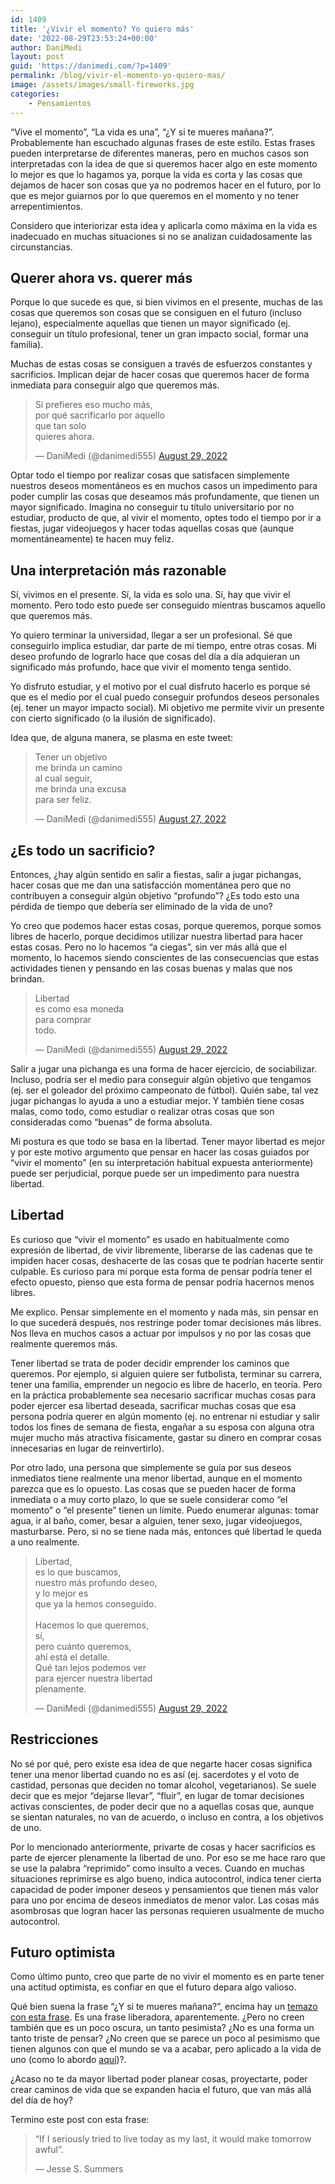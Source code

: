 ```yaml
---
id: 1409
title: '¿Vivir el momento? Yo quiero más'
date: '2022-08-29T23:53:24+00:00'
author: DaniMedi
layout: post
guid: 'https://danimedi.com/?p=1409'
permalink: /blog/vivir-el-momento-yo-quiero-mas/
image: /assets/images/small-fireworks.jpg
categories:
    - Pensamientos
---
```


“Vive el momento”, “La vida es una”, “¿Y si te mueres mañana?”. Probablemente han escuchado algunas frases de este estilo. Estas frases pueden interpretarse de diferentes maneras, pero en muchos casos son interpretadas con la idea de que si queremos hacer algo en este momento lo mejor es que lo hagamos ya, porque la vida es corta y las cosas que dejamos de hacer son cosas que ya no podremos hacer en el futuro, por lo que es mejor guiarnos por lo que queremos en el momento y no tener arrepentimientos.

Considero que interiorizar esta idea y aplicarla como máxima en la vida es inadecuado en muchas situaciones si no se analizan cuidadosamente las circunstancias.

## Querer ahora vs. querer más

Porque lo que sucede es que, si bien vivimos en el presente, muchas de las cosas que queremos son cosas que se consiguen en el futuro (incluso lejano), especialmente aquellas que tienen un mayor significado (ej. conseguir un título profesional, tener un gran impacto social, formar una familia).

Muchas de estas cosas se consiguen a través de esfuerzos constantes y sacrificios. Implican dejar de hacer cosas que queremos hacer de forma inmediata para conseguir algo que queremos más.

<blockquote class="twitter-tweet"><p lang="es" dir="ltr">Si prefieres eso mucho más,<br>por qué sacrificarlo por aquello<br>que tan solo<br>quieres ahora.</p>&mdash; DaniMedi (@danimedi555) <a href="https://twitter.com/danimedi555/status/1564047428289978368?ref_src=twsrc%5Etfw">August 29, 2022</a></blockquote> <script async src="https://platform.twitter.com/widgets.js" charset="utf-8"></script>

Optar todo el tiempo por realizar cosas que satisfacen simplemente nuestros deseos momentáneos es en muchos casos un impedimento para poder cumplir las cosas que deseamos más profundamente, que tienen un mayor significado. Imagina no conseguir tu título universitario por no estudiar, producto de que, al vivir el momento, optes todo el tiempo por ir a fiestas, jugar videojuegos y hacer todas aquellas cosas que (aunque momentáneamente) te hacen muy feliz.

## Una interpretación más razonable

Sí, vivimos en el presente. Sí, la vida es solo una. Sí, hay que vivir el momento. Pero todo esto puede ser conseguido mientras buscamos aquello que queremos más.

Yo quiero terminar la universidad, llegar a ser un profesional. Sé que conseguirlo implica estudiar, dar parte de mi tiempo, entre otras cosas. Mi deseo profundo de lograrlo hace que cosas del día a día adquieran un significado más profundo, hace que vivir el momento tenga sentido.

Yo disfruto estudiar, y el motivo por el cual disfruto hacerlo es porque sé que es el medio por el cual puedo conseguir profundos deseos personales (ej. tener un mayor impacto social). Mi objetivo me permite vivir un presente con cierto significado (o la ilusión de significado).

Idea que, de alguna manera, se plasma en este tweet:

<blockquote class="twitter-tweet"><p lang="es" dir="ltr">Tener un objetivo<br>me brinda un camino<br>al cual seguir,<br>me brinda una excusa<br>para ser feliz.</p>&mdash; DaniMedi (@danimedi555) <a href="https://twitter.com/danimedi555/status/1563514016693383168?ref_src=twsrc%5Etfw">August 27, 2022</a></blockquote> <script async src="https://platform.twitter.com/widgets.js" charset="utf-8"></script>

## ¿Es todo un sacrificio?

Entonces, ¿hay algún sentido en salir a fiestas, salir a jugar pichangas, hacer cosas que me dan una satisfacción momentánea pero que no contribuyen a conseguir algún objetivo “profundo”? ¿Es todo esto una pérdida de tiempo que debería ser eliminado de la vida de uno?

Yo creo que podemos hacer estas cosas, porque queremos, porque somos libres de hacerlo, porque decidimos utilizar nuestra libertad para hacer estas cosas. Pero no lo hacemos “a ciegas”, sin ver más allá que el momento, lo hacemos siendo conscientes de las consecuencias que estas actividades tienen y pensando en las cosas buenas y malas que nos brindan.

<blockquote class="twitter-tweet"><p lang="es" dir="ltr">Libertad<br>es como esa moneda<br>para comprar<br>todo.</p>&mdash; DaniMedi (@danimedi555) <a href="https://twitter.com/danimedi555/status/1564052186480394241?ref_src=twsrc%5Etfw">August 29, 2022</a></blockquote> <script async src="https://platform.twitter.com/widgets.js" charset="utf-8"></script>

Salir a jugar una pichanga es una forma de hacer ejercicio, de sociabilizar. Incluso, podría ser el medio para conseguir algún objetivo que tengamos (ej. ser el goleador del próximo campeonato de fútbol). Quién sabe, tal vez jugar pichangas lo ayuda a uno a estudiar mejor. Y también tiene cosas malas, como todo, como estudiar o realizar otras cosas que son consideradas como “buenas” de forma absoluta.

Mi postura es que todo se basa en la libertad. Tener mayor libertad es mejor y por este motivo argumento que pensar en hacer las cosas guiados por “vivir el momento” (en su interpretación habitual expuesta anteriormente) puede ser perjudicial, porque puede ser un impedimento para nuestra libertad.

## Libertad

Es curioso que “vivir el momento” es usado en habitualmente como expresión de libertad, de vivir libremente, liberarse de las cadenas que te impiden hacer cosas, deshacerte de las cosas que te podrían hacerte sentir culpable. Es curioso para mí porque esta forma de pensar podría tener el efecto opuesto, pienso que esta forma de pensar podría hacernos menos libres.

Me explico. Pensar simplemente en el momento y nada más, sin pensar en lo que sucederá después, nos restringe poder tomar decisiones más libres. Nos lleva en muchos casos a actuar por impulsos y no por las cosas que realmente queremos más.

Tener libertad se trata de poder decidir emprender los caminos que queremos. Por ejemplo, si alguien quiere ser futbolista, terminar su carrera, tener una familia, emprender un negocio es libre de hacerlo, en teoría. Pero en la práctica probablemente sea necesario sacrificar muchas cosas para poder ejercer esa libertad deseada, sacrificar muchas cosas que esa persona podría querer en algún momento (ej. no entrenar ni estudiar y salir todos los fines de semana de fiesta, engañar a su esposa con alguna otra mujer mucho más atractiva físicamente, gastar su dinero en comprar cosas innecesarias en lugar de reinvertirlo).

Por otro lado, una persona que simplemente se guía por sus deseos inmediatos tiene realmente una menor libertad, aunque en el momento parezca que es lo opuesto. Las cosas que se pueden hacer de forma inmediata o a muy corto plazo, lo que se suele considerar como “el momento” o “el presente” tienen un límite. Puedo enumerar algunas: tomar agua, ir al baño, comer, besar a alguien, tener sexo, jugar videojuegos, masturbarse. Pero, si no se tiene nada más, entonces qué libertad le queda a uno realmente.

<blockquote class="twitter-tweet"><p lang="es" dir="ltr">Libertad,<br>es lo que buscamos,<br>nuestro más profundo deseo,<br>y lo mejor es<br>que ya la hemos conseguido.<br><br>Hacemos lo que queremos,<br>sí,<br>pero cuánto queremos,<br>ahí está el detalle.<br>Qué tan lejos podemos ver<br>para ejercer nuestra libertad<br>plenamente.</p>&mdash; DaniMedi (@danimedi555) <a href="https://twitter.com/danimedi555/status/1564051656093884418?ref_src=twsrc%5Etfw">August 29, 2022</a></blockquote> <script async src="https://platform.twitter.com/widgets.js" charset="utf-8"></script>

## Restricciones

No sé por qué, pero existe esa idea de que negarte hacer cosas significa tener una menor libertad cuando no es así (ej. sacerdotes y el voto de castidad, personas que deciden no tomar alcohol, vegetarianos). Se suele decir que es mejor “dejarse llevar”, “fluir”, en lugar de tomar decisiones activas conscientes, de poder decir que no a aquellas cosas que, aunque se sientan naturales, no van de acuerdo, o incluso en contra, a los objetivos de uno.

Por lo mencionado anteriormente, privarte de cosas y hacer sacrificios es parte de ejercer plenamente la libertad de uno. Por eso se me hace raro que se use la palabra “reprimido” como insulto a veces. Cuando en muchas situaciones reprimirse es algo bueno, indica autocontrol, indica tener cierta capacidad de poder imponer deseos y pensamientos que tienen más valor para uno por encima de deseos inmediatos de menor valor. Las cosas más asombrosas que logran hacer las personas requieren usualmente de mucho autocontrol.

## Futuro optimista

Como último punto, creo que parte de no vivir el momento es en parte tener una actitud optimista, es confiar en que el futuro depara algo valioso.

Qué bien suena la frase “¿Y si te mueres mañana?”, encima hay un [temazo con esta frase](https://open.spotify.com/track/5eTGZFp34UWVN5IRTXTWor?si=75d15469a16840c8). Es una frase liberadora, aparentemente. ¿Pero no creen también que es un poco oscura, un tanto pesimista? ¿No es una forma un tanto triste de pensar? ¿No creen que se parece un poco al pesimismo que tienen algunos con que el mundo se va a acabar, pero aplicado a la vida de uno (como lo abordo [aquí](https://danimedi.com/blog/semanario-2022-08-29/#htoc-pesimismo))?.

¿Acaso no te da mayor libertad poder planear cosas, proyectarte, poder crear caminos de vida que se expanden hacia el futuro, que van más allá del día de hoy?

Termino este post con esta frase:

> “If I seriously tried to live today as my last, it would make tomorrow awful”.
> 
> — Jesse S. Summers
